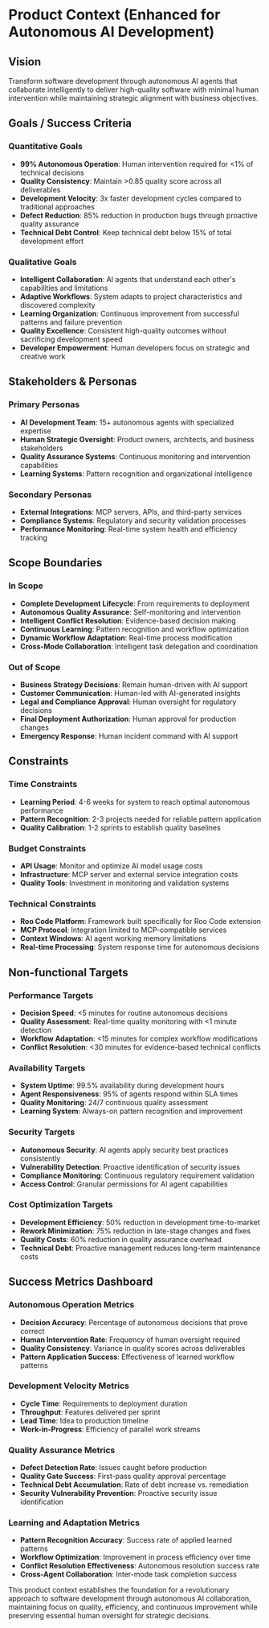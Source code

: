 # Product Context (Enhanced for Autonomous AI Development)

## Vision
Transform software development through autonomous AI agents that collaborate intelligently to deliver high-quality software with minimal human intervention while maintaining strategic alignment with business objectives.

## Goals / Success Criteria

### Quantitative Goals
- **99% Autonomous Operation**: Human intervention required for <1% of technical decisions
- **Quality Consistency**: Maintain >0.85 quality score across all deliverables
- **Development Velocity**: 3x faster development cycles compared to traditional approaches
- **Defect Reduction**: 85% reduction in production bugs through proactive quality assurance
- **Technical Debt Control**: Keep technical debt below 15% of total development effort

### Qualitative Goals
- **Intelligent Collaboration**: AI agents that understand each other's capabilities and limitations
- **Adaptive Workflows**: System adapts to project characteristics and discovered complexity
- **Learning Organization**: Continuous improvement from successful patterns and failure prevention
- **Quality Excellence**: Consistent high-quality outcomes without sacrificing development speed
- **Developer Empowerment**: Human developers focus on strategic and creative work

## Stakeholders & Personas

### Primary Personas
- **AI Development Team**: 15+ autonomous agents with specialized expertise
- **Human Strategic Oversight**: Product owners, architects, and business stakeholders
- **Quality Assurance Systems**: Continuous monitoring and intervention capabilities
- **Learning Systems**: Pattern recognition and organizational intelligence

### Secondary Personas
- **External Integrations**: MCP servers, APIs, and third-party services
- **Compliance Systems**: Regulatory and security validation processes
- **Performance Monitoring**: Real-time system health and efficiency tracking

## Scope Boundaries

### In Scope
- **Complete Development Lifecycle**: From requirements to deployment
- **Autonomous Quality Assurance**: Self-monitoring and intervention
- **Intelligent Conflict Resolution**: Evidence-based decision making
- **Continuous Learning**: Pattern recognition and workflow optimization
- **Dynamic Workflow Adaptation**: Real-time process modification
- **Cross-Mode Collaboration**: Intelligent task delegation and coordination

### Out of Scope
- **Business Strategy Decisions**: Remain human-driven with AI support
- **Customer Communication**: Human-led with AI-generated insights
- **Legal and Compliance Approval**: Human oversight for regulatory decisions
- **Final Deployment Authorization**: Human approval for production changes
- **Emergency Response**: Human incident command with AI support

## Constraints

### Time Constraints
- **Learning Period**: 4-6 weeks for system to reach optimal autonomous performance
- **Pattern Recognition**: 2-3 projects needed for reliable pattern application
- **Quality Calibration**: 1-2 sprints to establish quality baselines

### Budget Constraints
- **API Usage**: Monitor and optimize AI model usage costs
- **Infrastructure**: MCP server and external service integration costs
- **Quality Tools**: Investment in monitoring and validation systems

### Technical Constraints
- **Roo Code Platform**: Framework built specifically for Roo Code extension
- **MCP Protocol**: Integration limited to MCP-compatible services
- **Context Windows**: AI agent working memory limitations
- **Real-time Processing**: System response time for autonomous decisions

## Non-functional Targets

### Performance Targets
- **Decision Speed**: <5 minutes for routine autonomous decisions
- **Quality Assessment**: Real-time quality monitoring with <1 minute detection
- **Workflow Adaptation**: <15 minutes for complex workflow modifications
- **Conflict Resolution**: <30 minutes for evidence-based technical conflicts

### Availability Targets
- **System Uptime**: 99.5% availability during development hours
- **Agent Responsiveness**: 95% of agents respond within SLA times
- **Quality Monitoring**: 24/7 continuous quality assessment
- **Learning System**: Always-on pattern recognition and improvement

### Security Targets
- **Autonomous Security**: AI agents apply security best practices consistently
- **Vulnerability Detection**: Proactive identification of security issues
- **Compliance Monitoring**: Continuous regulatory requirement validation
- **Access Control**: Granular permissions for AI agent capabilities

### Cost Optimization Targets
- **Development Efficiency**: 50% reduction in development time-to-market
- **Rework Minimization**: 75% reduction in late-stage changes and fixes
- **Quality Costs**: 60% reduction in quality assurance overhead
- **Technical Debt**: Proactive management reduces long-term maintenance costs

## Success Metrics Dashboard

### Autonomous Operation Metrics
- **Decision Accuracy**: Percentage of autonomous decisions that prove correct
- **Human Intervention Rate**: Frequency of human oversight required
- **Quality Consistency**: Variance in quality scores across deliverables
- **Pattern Application Success**: Effectiveness of learned workflow patterns

### Development Velocity Metrics
- **Cycle Time**: Requirements to deployment duration
- **Throughput**: Features delivered per sprint
- **Lead Time**: Idea to production timeline
- **Work-in-Progress**: Efficiency of parallel work streams

### Quality Assurance Metrics
- **Defect Detection Rate**: Issues caught before production
- **Quality Gate Success**: First-pass quality approval percentage
- **Technical Debt Accumulation**: Rate of debt increase vs. remediation
- **Security Vulnerability Prevention**: Proactive security issue identification

### Learning and Adaptation Metrics
- **Pattern Recognition Accuracy**: Success rate of applied learned patterns
- **Workflow Optimization**: Improvement in process efficiency over time
- **Conflict Resolution Effectiveness**: Autonomous resolution success rate
- **Cross-Agent Collaboration**: Inter-mode task completion success

This product context establishes the foundation for a revolutionary approach to software development through autonomous AI collaboration, maintaining focus on quality, efficiency, and continuous improvement while preserving essential human oversight for strategic decisions.